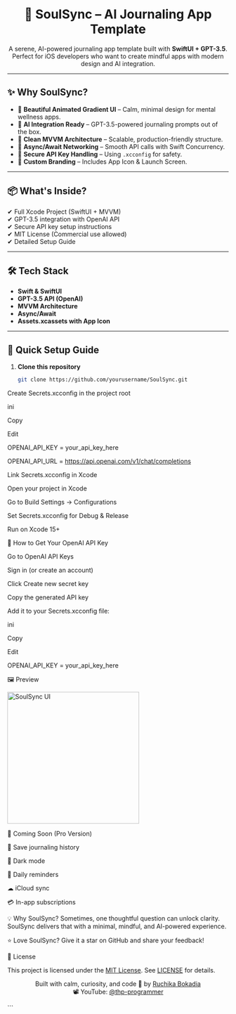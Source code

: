 <h1 align="center">🪷 SoulSync – AI Journaling App Template</h1>
<p align="center">
A serene, AI-powered journaling app template built with <strong>SwiftUI + GPT-3.5</strong>.  
Perfect for iOS developers who want to create mindful apps with modern design and AI integration.
</p>

---

## ✨ Why SoulSync?
- 🌈 **Beautiful Animated Gradient UI** – Calm, minimal design for mental wellness apps.
- 🤖 **AI Integration Ready** – GPT-3.5-powered journaling prompts out of the box.
- 🧩 **Clean MVVM Architecture** – Scalable, production-friendly structure.
- 🚀 **Async/Await Networking** – Smooth API calls with Swift Concurrency.
- 🔐 **Secure API Key Handling** – Using `.xcconfig` for safety.
- 🎨 **Custom Branding** – Includes App Icon & Launch Screen.

---

## 📦 What's Inside?
✔ Full Xcode Project (SwiftUI + MVVM)  
✔ GPT-3.5 integration with OpenAI API  
✔ Secure API key setup instructions  
✔ MIT License (Commercial use allowed)  
✔ Detailed Setup Guide  

---

## 🛠 Tech Stack
- **Swift & SwiftUI**
- **GPT-3.5 API (OpenAI)**
- **MVVM Architecture**
- **Async/Await**
- **Assets.xcassets with App Icon**

---

## 🔑 Quick Setup Guide
1. **Clone this repository**
   ```bash
   git clone https://github.com/yourusername/SoulSync.git
   
Create Secrets.xcconfig in the project root

 ini

 Copy

 Edit

 OPENAI_API_KEY = your_api_key_here
 
 OPENAI_API_URL = https://api.openai.com/v1/chat/completions
 
 Link Secrets.xcconfig in Xcode

 Open your project in Xcode

Go to Build Settings → Configurations

Set Secrets.xcconfig for Debug & Release

Run on Xcode 15+

🔑 How to Get Your OpenAI API Key

Go to OpenAI API Keys

Sign in (or create an account)

Click Create new secret key

Copy the generated API key

Add it to your Secrets.xcconfig file:

ini

Copy

Edit

OPENAI_API_KEY = your_api_key_here

🖼 Preview

<img src="Screenshot/screenshot.png" alt="SoulSync UI" width="300"/>

🔮 Coming Soon (Pro Version)

📝 Save journaling history

🌙 Dark mode

🔔 Daily reminders

☁ iCloud sync

💳 In-app subscriptions

💡 Why SoulSync?
Sometimes, one thoughtful question can unlock clarity.
SoulSync delivers that with a minimal, mindful, and AI-powered experience.

⭐ Love SoulSync?
Give it a star on GitHub and share your feedback!

📜 License

This project is licensed under the [MIT License](LICENSE). See [LICENSE](LICENSE) for details.

<p align="center"> Built with calm, curiosity, and code 💖 by <a href="https://www.linkedin.com/in/ruchikabokadia/">Ruchika Bokadia</a><br> 📽️ YouTube: <a href="https://www.youtube.com/@thp-programmer">@thp-programmer</a> </p> ```
